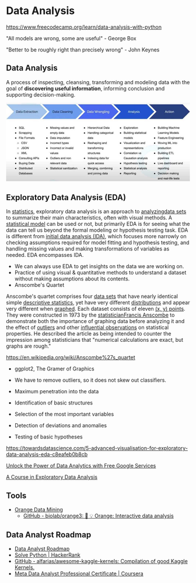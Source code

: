 # Data Analysis

https://www.freecodecamp.org/learn/data-analysis-with-python

"All models are wrong, some are useful" - George Box

"Better to be roughly right than precisely wrong" - John Keynes

## Data Analysis

A process of inspecting, cleansing, transforming and modeling data with the goal of **discovering useful information**, informing conclusion and supporting decision-making.

![image](../../media/Data-Analysis-image1.jpg)

## Exploratory Data Analysis (EDA)

In [statistics](https://en.wikipedia.org/wiki/Statistics), exploratory data analysis is an approach to [analyzing](https://en.wikipedia.org/wiki/Data_analysis)[data sets](https://en.wikipedia.org/wiki/Data_set) to summarize their main characteristics, often with visual methods. A [statistical model](https://en.wikipedia.org/wiki/Statistical_model) can be used or not, but primarily EDA is for seeing what the data can tell us beyond the formal modeling or hypothesis testing task. EDA is different from [initial data analysis (IDA)](https://en.wikipedia.org/wiki/Data_analysis#Initial_data_analysis), which focuses more narrowly on checking assumptions required for model fitting and hypothesis testing, and handling missing values and making transformations of variables as needed. EDA encompasses IDA.

- We can always use EDA to get insights on the data we are working on.
- Practice of using visual & quantitative methods to understand a dataset without making assumptions about its contents.
- Anscombe's Quartet

Anscombe's quartet comprises four [data sets](https://en.wikipedia.org/wiki/Data_set) that have nearly identical simple [descriptive statistics](https://en.wikipedia.org/wiki/Descriptive_statistics), yet have very different [distributions](https://en.wikipedia.org/wiki/Probability_distribution) and appear very different when [graphed](https://en.wikipedia.org/wiki/Plot_(graphics)). Each dataset consists of eleven [(x, y) points](https://en.wikipedia.org/wiki/Cartesian_coordinate_system). They were constructed in 1973 by the [statistician](https://en.wikipedia.org/wiki/Statistician)[Francis Anscombe](https://en.wikipedia.org/wiki/Francis_Anscombe) to demonstrate both the importance of graphing data before analyzing it and the effect of [outliers](https://en.wikipedia.org/wiki/Outlier) and other [influential observations](https://en.wikipedia.org/wiki/Influential_observations) on statistical properties. He described the article as being intended to counter the impression among statisticians that "numerical calculations are exact, but graphs are rough."

https://en.wikipedia.org/wiki/Anscombe%27s_quartet

- ggplot2, The Gramer of Graphics
- We have to remove outliers, so it does not skew out classifiers.

- Maximum penetration into the data
- Identification of basic structures
- Selection of the most important variables
- Detection of deviations and anomalies
- Testing of basic hypotheses

https://towardsdatascience.com/5-advanced-visualisation-for-exploratory-data-analysis-eda-c8eafeb0b8cb

[Unlock the Power of Data Analytics with Free Google Services](https://www.freecodecamp.org/news/data-analytics-with-google-stack/)

[A Course in Exploratory Data Analysis](https://bayesball.github.io/EDA/)

## Tools

- [Orange Data Mining](https://orangedatamining.com/)
	- [GitHub - biolab/orange3: 🍊 :bulb: Orange: Interactive data analysis](https://github.com/biolab/orange3)

## Data Analyst Roadmap

- [Data Analyst Roadmap](https://roadmap.sh/data-analyst)
- [Solve Python | HackerRank](https://www.hackerrank.com/domains/python)
- [GitHub - alfarias/awesome-kaggle-kernels: Compilation of good Kaggle Kernels.](https://github.com/alfarias/awesome-kaggle-kernels)
- [Meta Data Analyst Professional Certificate | Coursera](https://www.coursera.org/professional-certificates/meta-data-analyst)
